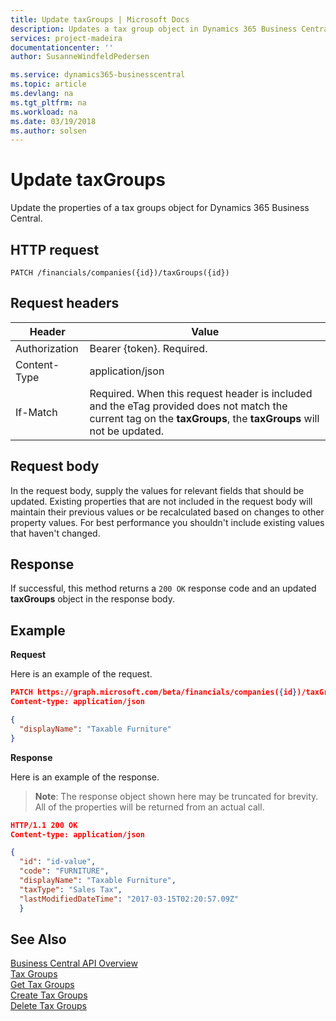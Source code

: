```yaml
---
title: Update taxGroups | Microsoft Docs
description: Updates a tax group object in Dynamics 365 Business Central. 
services: project-madeira
documentationcenter: ''
author: SusanneWindfeldPedersen

ms.service: dynamics365-businesscentral
ms.topic: article
ms.devlang: na
ms.tgt_pltfrm: na
ms.workload: na
ms.date: 03/19/2018
ms.author: solsen
---
```


# Update taxGroups
Update the properties of a tax groups object for Dynamics 365 Business Central.

## HTTP request
```
PATCH /financials/companies({id})/taxGroups({id})
```

## Request headers
|Header|Value|
|------|-----|
|Authorization |Bearer {token}. Required.|
|Content-Type  |application/json|
|If-Match      |Required. When this request header is included and the eTag provided does not match the current tag on the **taxGroups**, the **taxGroups** will not be updated. |

## Request body
In the request body, supply the values for relevant fields that should be updated. Existing properties that are not included in the request body will maintain their previous values or be recalculated based on changes to other property values. For best performance you shouldn't include existing values that haven't changed.

## Response
If successful, this method returns a ```200 OK``` response code and an updated **taxGroups** object in the response body.

## Example

**Request**

Here is an example of the request.
```json
PATCH https://graph.microsoft.com/beta/financials/companies({id})/taxGroups({id})
Content-type: application/json

{
  "displayName": "Taxable Furniture"
}
```

**Response**

Here is an example of the response. 

> **Note**: The response object shown here may be truncated for brevity. All of the properties will be returned from an actual call.

```json
HTTP/1.1 200 OK
Content-type: application/json

{
  "id": "id-value",
  "code": "FURNITURE",
  "displayName": "Taxable Furniture",
  "taxType": "Sales Tax",
  "lastModifiedDateTime": "2017-03-15T02:20:57.09Z"
  }
```


## See Also
[Business Central API Overview](../dynamics-business-central-concept-overview.md)  
[Tax Groups](../resources/dynamics_taxgroups.md)  
[Get Tax Groups](../api/dynamics_taxgroups_get.md)  
[Create Tax Groups](../api/dynamics_create_taxgroups.md)  
[Delete Tax Groups](../api/dynamics_taxgroups_delete.md)  
